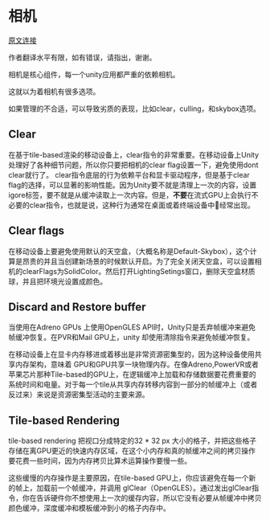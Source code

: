 # 相机

[原文连接](https://learn.unity.com/tutorial/optimizing-graphics-in-unity#)

作者翻译水平有限，如有错误，请指出，谢谢。

相机是核心组件，每一个unity应用都严重的依赖相机。

这就以为着相机有很多选项。

如果管理的不合适，可以导致劣质的表现，比如clear，culling，和skybox选项。

## Clear

在基于tile-based渲染的移动设备上，clear指令的非常重要。在移动设备上Unity处理好了各种细节问题，所以你只要把相机的clear flag设置一下，避免使用dont clear就行了。 clear指令底层的行为依赖平台和显卡驱动程序，但是基于clear flag的选择，可以显著的影响性能。因为Unity要不就是清理上一次的内容，设置igore标签，要不就是从缓冲读取上一次内容。但是，**不要**在流式GPU上会执行不必要的clear指令，也就是说，这种行为通常在桌面或着终端设备中经常出现。

## Clear flags

在移动设备上要避免使用默认的天空盒，（大概名称是Default-Skybox），这个计算是昂贵的并且当创建新场景的时候默认开启。为了完全关闭天空盒，可以设置相机的clearFlags为SolidColor。然后打开LightingSetings窗口，删除天空盒材质球，并且把环境光设置成颜色。

## Discard and Restore buffer
当使用在Adreno GPUs 上使用OpenGLES  API时，Unity只是丢弃帧缓冲来避免帧缓冲恢复。在PVR和Mail GPU上，unity 却使用清除指令来避免帧缓冲恢复。

在移动设备上在显卡内存移进或着移出是非常资源密集型的，因为这种设备使用共享内存架构，意味着 GPU和GPU共享一块物理内存。在像Adreno,PowerVR或者苹果芯片那种Tile-based的GPU上，在逻辑缓冲上加载和存储数据要花费重要的系统时间和电量。对于每一个tile从共享内存转移内容到一部分的帧缓冲上（或者反过来）来说是资源密集型活动的主要来源。

## Tile-based Rendering
tile-based rendering 把视口分成特定的32 * 32 px 大小的格子，并把这些格子存储在离GPU更近的快速内存区域，在这个小内存和真的帧缓冲之间的拷贝操作要花费一些时间，因为内存拷贝比算术运算操作要慢一些。

这些缓慢的内存操作是主要原因，在tile-based GPU上，你应该避免在每一个新的帧上，加载前一个帧缓冲，并调用 glClear（OpenGLES）。通过发出glClear指令，你在告诉硬件你不想使用上一次的缓存内容，所以它没有必要从帧缓冲中拷贝颜色缓冲，深度缓冲和模板缓冲到小的格子内存中。
